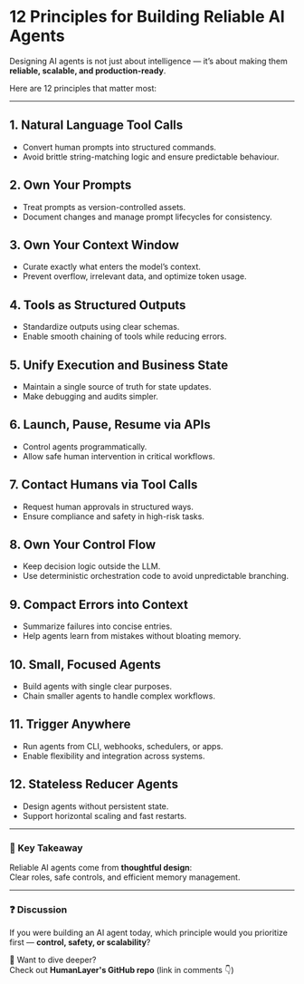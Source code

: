 
# 12 Principles for Building Reliable AI Agents

Designing AI agents is not just about intelligence — it’s about making them **reliable, scalable, and production-ready**.  

Here are 12 principles that matter most:

---

## 1. Natural Language Tool Calls
- Convert human prompts into structured commands.  
- Avoid brittle string-matching logic and ensure predictable behaviour.  

## 2. Own Your Prompts
- Treat prompts as version-controlled assets.  
- Document changes and manage prompt lifecycles for consistency.  

## 3. Own Your Context Window
- Curate exactly what enters the model’s context.  
- Prevent overflow, irrelevant data, and optimize token usage.  

## 4. Tools as Structured Outputs
- Standardize outputs using clear schemas.  
- Enable smooth chaining of tools while reducing errors.  

## 5. Unify Execution and Business State
- Maintain a single source of truth for state updates.  
- Make debugging and audits simpler.  

## 6. Launch, Pause, Resume via APIs
- Control agents programmatically.  
- Allow safe human intervention in critical workflows.  

## 7. Contact Humans via Tool Calls
- Request human approvals in structured ways.  
- Ensure compliance and safety in high-risk tasks.  

## 8. Own Your Control Flow
- Keep decision logic outside the LLM.  
- Use deterministic orchestration code to avoid unpredictable branching.  

## 9. Compact Errors into Context
- Summarize failures into concise entries.  
- Help agents learn from mistakes without bloating memory.  

## 10. Small, Focused Agents
- Build agents with single clear purposes.  
- Chain smaller agents to handle complex workflows.  

## 11. Trigger Anywhere
- Run agents from CLI, webhooks, schedulers, or apps.  
- Enable flexibility and integration across systems.  

## 12. Stateless Reducer Agents
- Design agents without persistent state.  
- Support horizontal scaling and fast restarts.  

---

### 📌 Key Takeaway
Reliable AI agents come from **thoughtful design**:  
Clear roles, safe controls, and efficient memory management.  

---

### ❓ Discussion
If you were building an AI agent today, which principle would you prioritize first — **control, safety, or scalability**?  

🔗 Want to dive deeper?  
Check out **HumanLayer's GitHub repo** (link in comments 👇)
